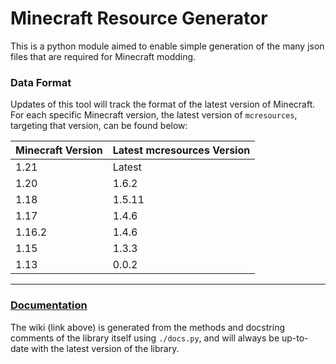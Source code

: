 # Minecraft Resource Generator

This is a python module aimed to enable simple generation of the many json files that are required for Minecraft modding.

### Data Format

Updates of this tool will track the format of the latest version of Minecraft. For each specific Minecraft version, the latest version of `mcresources`, targeting that version, can be found below:

| Minecraft Version | Latest mcresources Version |
|-------------------|----------------------------|
| 1.21              | Latest                     |
| 1.20              | 1.6.2                      |
| 1.18              | 1.5.11                     |
| 1.17              | 1.4.6                      |
| 1.16.2            | 1.4.6                      |
| 1.15              | 1.3.3                      |
| 1.13              | 0.0.2                      |

---

### [Documentation](https://github.com/alcatrazEscapee/mcresources/wiki)

The wiki (link above) is generated from the methods and docstring comments of the library itself using `./docs.py`, and will always be up-to-date with the latest version of the library.